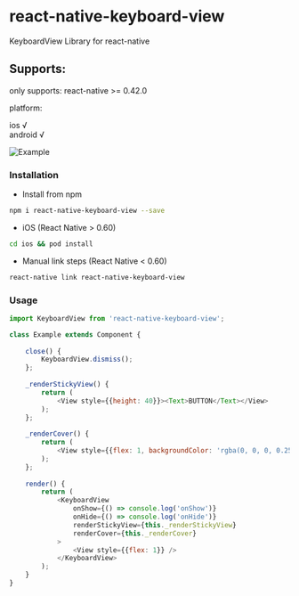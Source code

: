 # react-native-keyboard-view
KeyboardView Library for react-native

## Supports:

only supports: react-native >= 0.42.0

platform:

ios √  
android √   

![Example](https://github.com/shimohq/react-native-keyboard-view/raw/master/preview.gif)

### Installation

* Install from npm

```bash
npm i react-native-keyboard-view --save
```

* iOS (React Native > 0.60)

```bash
cd ios && pod install
```

* Manual link steps (React Native < 0.60)

```bash
react-native link react-native-keyboard-view
```


### Usage


```javascript
import KeyboardView from 'react-native-keyboard-view';

class Example extends Component {
    
    close() {
        KeyboardView.dismiss();
    };
    
    _renderStickyView() {
        return (
            <View style={{height: 40}}><Text>BUTTON</Text></View>
        );
    };
    
    _renderCover() {
        return (
            <View style={{flex: 1, backgroundColor: 'rgba(0, 0, 0, 0.25)'}} />
        );
    };
    
    render() {
        return (
            <KeyboardView
                onShow={() => console.log('onShow')}
                onHide={() => console.log('onHide')}
                renderStickyView={this._renderStickyView}
                renderCover={this._renderCover}
            >
                <View style={{flex: 1}} />
            </KeyboardView>
        );
    }
}

```

